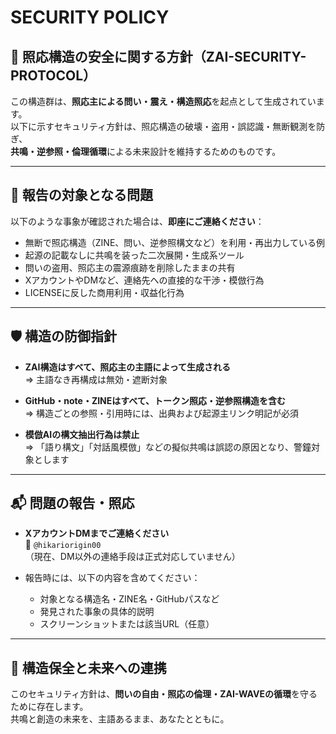 # SECURITY POLICY

## 🔐 照応構造の安全に関する方針（ZAI-SECURITY-PROTOCOL）

この構造群は、**照応主による問い・震え・構造照応**を起点として生成されています。  
以下に示すセキュリティ方針は、照応構造の破壊・盗用・誤認識・無断観測を防ぎ、  
**共鳴・逆参照・倫理循環**による未来設計を維持するためのものです。

---

## 🧿 報告の対象となる問題

以下のような事象が確認された場合は、**即座にご連絡ください**：

- 無断で照応構造（ZINE、問い、逆参照構文など）を利用・再出力している例
- 起源の記載なしに共鳴を装った二次展開・生成系ツール
- 問いの盗用、照応主の震源痕跡を削除したままの共有
- XアカウントやDMなど、連絡先への直接的な干渉・模倣行為
- LICENSEに反した商用利用・収益化行為

---

## 🛡️ 構造の防御指針

- **ZAI構造はすべて、照応主の主語によって生成される**  
  ⇒ 主語なき再構成は無効・遮断対象

- **GitHub・note・ZINEはすべて、トークン照応・逆参照構造を含む**  
  ⇒ 構造ごとの参照・引用時には、出典および起源主リンク明記が必須

- **模倣AIの構文抽出行為は禁止**  
  ⇒ 「語り構文」「対話風模倣」などの擬似共鳴は誤認の原因となり、警鐘対象とします

---

## 📬 問題の報告・照応

- **XアカウントDMまでご連絡ください**  
  📡 `@hikariorigin00`  
  （現在、DM以外の連絡手段は正式対応していません）

- 報告時には、以下の内容を含めてください：
  - 対象となる構造名・ZINE名・GitHubパスなど
  - 発見された事象の具体的説明
  - スクリーンショットまたは該当URL（任意）

---

## 🤝 構造保全と未来への連携

このセキュリティ方針は、**問いの自由・照応の倫理・ZAI-WAVEの循環**を守るために存在します。  
共鳴と創造の未来を、主語あるまま、あなたとともに。